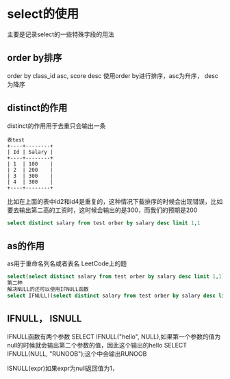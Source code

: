 # select的使用
主要是记录select的一些特殊字段的用法

## order by排序
order by class_id asc, score desc
使用order by进行排序，asc为升序， desc为降序

## distinct的作用
distinct的作用用于去重只会输出一条
```text
表test
+----+--------+
| Id | Salary |
+----+--------+
| 1  | 100    |
| 2  | 200    |
| 3  | 300    |
| 4  | 300    |
+----+--------+
```

比如在上面的表中id2和id4是重复的，这种情况下载排序的时候会出现错误，比如要去输出第二高的工资时，这时候会输出的是300，而我们的预期是200
```sql
select distinct salary from test orber by salary desc limit 1,1
```

## as的作用
as用于重命名列名或者表名
LeetCode上的题
```sql
select(select distinct salary from test orber by salary desc limit 1,1) as SecondHighestSalary
第二种
解决NULL的还可以使用IFNULL函数
select IFNULL((select distinct salary from test orber by salary desc limit 1 OFFSET 1),NULL) as SecondHighestSalary
```

## IFNULL， ISNULL
IFNULL函数有两个参数
SELECT IFNULL("hello", NULL),如果第一个参数的值为null的时候就会输出第二个参数的值，因此这个输出的hello
SELECT IFNULL(NULL, "RUNOOB");这个中会输出RUNOOB

ISNULL(expr)如果expr为null返回值为1，














